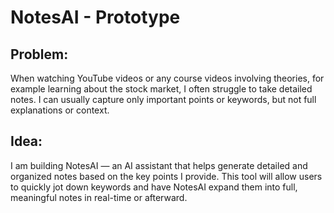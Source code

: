 # NotesAI - Prototype 

## Problem:

When watching YouTube videos or any course videos involving theories, for example learning about the stock market, I often struggle to take detailed notes. I can usually capture only important points or keywords, but not full explanations or context.

## Idea:

I am building NotesAI — an AI assistant that helps generate detailed and organized notes based on the key points I provide. This tool will allow users to quickly jot down keywords and have NotesAI expand them into full, meaningful notes in real-time or afterward.
